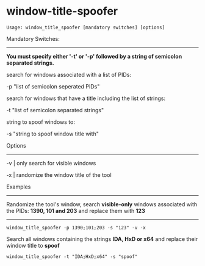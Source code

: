 # window-title-spoofer

`Usage: window_title_spoofer [mandatory switches] [options]`

Mandatory Switches:

---

**You must specify either '-t' or '-p' followed by a string of semicolon separated strings.**

search for windows associated with a list of PIDs:

-p "list of semicolon seperated PIDs"

search for windows that have a title including the list of strings:

-t "list of semicolon separated strings"

string to spoof windows to:

-s "string to spoof window title with"

Options

---

-v | only search for visible windows

-x | randomize the window title of the tool


Examples

---
Randomize the tool's window, search **visible-only** windows associated with the PIDs: **1390, 101 and 203** and replace them with **123**

---

`window_title_spoofer -p 1390;101;203 -s "123" -v -x`

Search all windows containing the strings **IDA, HxD or x64** and replace their window title to **spoof**

`window_title_spoofer -t "IDA;HxD;x64" -s "spoof"`
